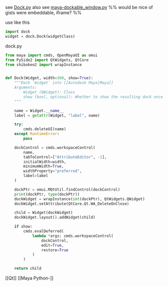 see [Dock.py](https://gist.github.com/mottosso/c853b6fd9fb963e6f3e7c7a4f53b649d)
also see [maya-dockable_window.py](https://gist.github.com/Kif11/cdd4a68a2133aa42a582)
%% would be nice of gists were embeddable, iframe? %%

use like this
```python
import dock
widget = dock.Dock(widgetClass)
```

dock.py
```python
from maya import cmds, OpenMayaUI as omui
from PySide2 import QtWidgets, QtCore
from shiboken2 import wrapInstance


def Dock(Widget, width=300, show=True):
    """Dock `Widget` into [[Autodesk Maya|Maya]]
    Arguments:
        Widget (QWidget): Class
        show (bool, optional): Whether to show the resulting dock once created
    """

    name = Widget.__name__
    label = getattr(Widget, "label", name)

    try:
        cmds.deleteUI(name)
    except RuntimeError:
        pass

    dockControl = cmds.workspaceControl(
        name,
        tabToControl=["AttributeEditor", -1],
        initialWidth=width,
        minimumWidth=True,
        widthProperty="preferred",
        label=label
    )

    dockPtr = omui.MQtUtil.findControl(dockControl)
    print(dockPtr, type(dockPtr))
    dockWidget = wrapInstance(int(dockPtr), QtWidgets.QWidget)
    dockWidget.setAttribute(QtCore.Qt.WA_DeleteOnClose)

    child = Widget(dockWidget)
    dockWidget.layout().addWidget(child)

    if show:
        cmds.evalDeferred(
            lambda *args: cmds.workspaceControl(
                dockControl,
                edit=True,
                restore=True
            )
        )

    return child
```

[[Qt]]
[[Maya Python-]]

